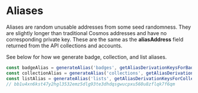 # Aliases

Aliases are random unusable addresses from some seed randomness. They are slightly longer than traditional Cosmos addresses and have no corresponding private key. These are the same as the **aliasAddress** field returned from the API collections and accounts.

See below for how we generate badge, collection, and list aliases.

```typescript
const badgeAlias = generateAlias('badges', getAliasDerivationKeysForBadge(1n, 10000n))
const collectionAlias = generateAlias('collections', getAliasDerivationKeysForCollection(1n))
const listAlias = generateAlias('lists', getAliasDerivationKeysForCollection(1n))
// bb1u4xn6kst47y2hgl3532emz5dlg93te3dhdqsgwucpxu560u8zflqk7f6qm
```

